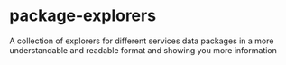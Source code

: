 # package-explorers
A collection of explorers for different services data packages in a more understandable and readable format and showing you more information
